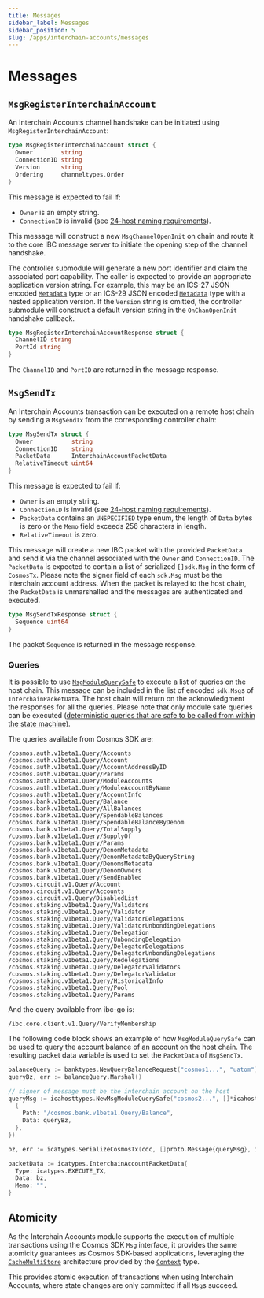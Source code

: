 ```yaml
---
title: Messages
sidebar_label: Messages
sidebar_position: 5
slug: /apps/interchain-accounts/messages
---
```



# Messages

## `MsgRegisterInterchainAccount`

An Interchain Accounts channel handshake can be initiated using `MsgRegisterInterchainAccount`:

```go
type MsgRegisterInterchainAccount struct {
  Owner        string
  ConnectionID string
  Version      string
  Ordering     channeltypes.Order
}
```

This message is expected to fail if:

- `Owner` is an empty string.
- `ConnectionID` is invalid (see [24-host naming requirements](https://github.com/cosmos/ibc/blob/master/spec/core/ics-024-host-requirements/README.md#paths-identifiers-separators)).

This message will construct a new `MsgChannelOpenInit` on chain and route it to the core IBC message server to initiate the opening step of the channel handshake.

The controller submodule will generate a new port identifier and claim the associated port capability. The caller is expected to provide an appropriate application version string. For example, this may be an ICS-27 JSON encoded [`Metadata`](https://github.com/cosmos/ibc-go/blob/v6.0.0/proto/ibc/applications/interchain_accounts/v1/metadata.proto#L11) type or an ICS-29 JSON encoded [`Metadata`](https://github.com/cosmos/ibc-go/blob/v6.0.0/proto/ibc/applications/fee/v1/metadata.proto#L11) type with a nested application version.
If the `Version` string is omitted, the controller submodule will construct a default version string in the `OnChanOpenInit` handshake callback.

```go
type MsgRegisterInterchainAccountResponse struct {
  ChannelID string
  PortId string
}
```

The `ChannelID` and `PortID` are returned in the message response.

## `MsgSendTx`

An Interchain Accounts transaction can be executed on a remote host chain by sending a `MsgSendTx` from the corresponding controller chain:

```go
type MsgSendTx struct {
  Owner           string
  ConnectionID    string
  PacketData      InterchainAccountPacketData 
  RelativeTimeout uint64
}
```

This message is expected to fail if:

- `Owner` is an empty string.
- `ConnectionID` is invalid (see [24-host naming requirements](https://github.com/cosmos/ibc/blob/master/spec/core/ics-024-host-requirements/README.md#paths-identifiers-separators)).
- `PacketData` contains an `UNSPECIFIED` type enum, the length of `Data` bytes is zero or the `Memo` field exceeds 256 characters in length.
- `RelativeTimeout` is zero.

This message will create a new IBC packet with the provided `PacketData` and send it via the channel associated with the `Owner` and `ConnectionID`.
The `PacketData` is expected to contain a list of serialized `[]sdk.Msg` in the form of `CosmosTx`. Please note the signer field of each `sdk.Msg` must be the interchain account address.
When the packet is relayed to the host chain, the `PacketData` is unmarshalled and the messages are authenticated and executed.

```go
type MsgSendTxResponse struct {
  Sequence uint64
}
```

The packet `Sequence` is returned in the message response.

### Queries

It is possible to use [`MsgModuleQuerySafe`](https://github.com/cosmos/ibc-go/blob/eecfa5c09a4c38a5c9f2cc2a322d2286f45911da/proto/ibc/applications/interchain_accounts/host/v1/tx.proto#L41-L51) to execute a list of queries on the host chain. This message can be included in the list of encoded `sdk.Msg`s of `InterchainPacketData`. The host chain will return on the acknowledgment the responses for all the queries. Please note that only module safe queries can be executed ([deterministic queries that are safe to be called from within the state machine](https://docs.cosmos.network/main/build/building-modules/query-services#calling-queries-from-the-state-machine)). 
 
The queries available from Cosmos SDK are:

```plaintext
/cosmos.auth.v1beta1.Query/Accounts
/cosmos.auth.v1beta1.Query/Account
/cosmos.auth.v1beta1.Query/AccountAddressByID
/cosmos.auth.v1beta1.Query/Params
/cosmos.auth.v1beta1.Query/ModuleAccounts
/cosmos.auth.v1beta1.Query/ModuleAccountByName
/cosmos.auth.v1beta1.Query/AccountInfo
/cosmos.bank.v1beta1.Query/Balance
/cosmos.bank.v1beta1.Query/AllBalances
/cosmos.bank.v1beta1.Query/SpendableBalances
/cosmos.bank.v1beta1.Query/SpendableBalanceByDenom
/cosmos.bank.v1beta1.Query/TotalSupply
/cosmos.bank.v1beta1.Query/SupplyOf
/cosmos.bank.v1beta1.Query/Params
/cosmos.bank.v1beta1.Query/DenomMetadata
/cosmos.bank.v1beta1.Query/DenomMetadataByQueryString
/cosmos.bank.v1beta1.Query/DenomsMetadata
/cosmos.bank.v1beta1.Query/DenomOwners
/cosmos.bank.v1beta1.Query/SendEnabled
/cosmos.circuit.v1.Query/Account
/cosmos.circuit.v1.Query/Accounts
/cosmos.circuit.v1.Query/DisabledList
/cosmos.staking.v1beta1.Query/Validators
/cosmos.staking.v1beta1.Query/Validator
/cosmos.staking.v1beta1.Query/ValidatorDelegations
/cosmos.staking.v1beta1.Query/ValidatorUnbondingDelegations
/cosmos.staking.v1beta1.Query/Delegation
/cosmos.staking.v1beta1.Query/UnbondingDelegation
/cosmos.staking.v1beta1.Query/DelegatorDelegations
/cosmos.staking.v1beta1.Query/DelegatorUnbondingDelegations
/cosmos.staking.v1beta1.Query/Redelegations
/cosmos.staking.v1beta1.Query/DelegatorValidators
/cosmos.staking.v1beta1.Query/DelegatorValidator
/cosmos.staking.v1beta1.Query/HistoricalInfo
/cosmos.staking.v1beta1.Query/Pool
/cosmos.staking.v1beta1.Query/Params
```

And the query available from ibc-go is:

```plaintext
/ibc.core.client.v1.Query/VerifyMembership
```

The following code block shows an example of how `MsgModuleQuerySafe` can be used to query the account balance of an account on the host chain. The resulting packet data variable is used to set the `PacketData` of `MsgSendTx`.

```go
balanceQuery := banktypes.NewQueryBalanceRequest("cosmos1...", "uatom")
queryBz, err := balanceQuery.Marshal()

// signer of message must be the interchain account on the host
queryMsg := icahosttypes.NewMsgModuleQuerySafe("cosmos2...", []*icahosttypes.QueryRequest{
  {
    Path: "/cosmos.bank.v1beta1.Query/Balance",
    Data: queryBz,
  },
})

bz, err := icatypes.SerializeCosmosTx(cdc, []proto.Message{queryMsg}, icatypes.EncodingProtobuf)

packetData := icatypes.InterchainAccountPacketData{
  Type: icatypes.EXECUTE_TX,
  Data: bz,
  Memo: "",
}
```

## Atomicity

As the Interchain Accounts module supports the execution of multiple transactions using the Cosmos SDK `Msg` interface, it provides the same atomicity guarantees as Cosmos SDK-based applications, leveraging the [`CacheMultiStore`](https://docs.cosmos.network/main/learn/advanced/store#cachemultistore) architecture provided by the [`Context`](https://docs.cosmos.network/main/learn/advanced/context.html) type.

This provides atomic execution of transactions when using Interchain Accounts, where state changes are only committed if all `Msg`s succeed.
